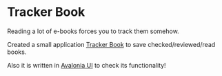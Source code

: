 # Tracker Book

Reading a lot of e-books forces you to track them somehow.

Created a small application [Tracker Book](https://trackerbook.github.io/) to save checked/reviewed/read books.

Also it is written in [Avalonia UI](http://avaloniaui.net/) to check its functionality!
